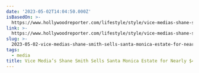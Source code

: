 ```yaml
---
date: '2023-05-02T14:04:50.000Z'
isBasedOn: >-
  https://www.hollywoodreporter.com/lifestyle/style/vice-medias-shane-smith-sells-santa-monica-estate-for-nearly-49m-4169998/
link: >-
  https://www.hollywoodreporter.com/lifestyle/style/vice-medias-shane-smith-sells-santa-monica-estate-for-nearly-49m-4169998/
slug: >-
  2023-05-02-vice-medias-shane-smith-sells-santa-monica-estate-for-nearly-dollar49m-the-ho
tags:
  - media
title: Vice Media’s Shane Smith Sells Santa Monica Estate for Nearly $49M – The Ho
---
```


